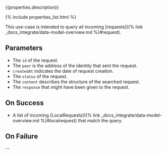 {{properties.description}}

{% include properties_list.html %}

This use-case is intended to query all incoming [requests]({% link _docs_integrate/data-model-overview.md %}#request).

## Parameters

- The `id` of the request.
- The `peer` is the address of the identity that sent the request.
- `createdAt` indicates the date of request creation.
- The `status` of the request.
- The `content` describes the structure of the searched request.
- The `response` that might have been given to the request.

## On Success

- A list of incoming [LocalRequests]({% link _docs_integrate/data-model-overview.md %}#localrequest) that match the query.

## On Failure

--
